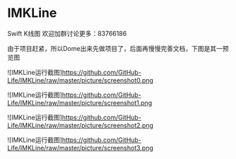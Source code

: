 # IMKLine
Swift K线图
欢迎加群讨论更多：83766186

由于项目赶紧，所以Dome出来先做项目了，后面再慢慢完善文档，下图是其一预览图

![IMKLine运行截图]https://github.com/GitHub-Life/IMKLine/raw/master/picture/screenshot0.png

![IMKLine运行截图]https://github.com/GitHub-Life/IMKLine/raw/master/picture/screenshot1.png

![IMKLine运行截图]https://github.com/GitHub-Life/IMKLine/raw/master/picture/screenshot2.png

![IMKLine运行截图]https://github.com/GitHub-Life/IMKLine/raw/master/picture/screenshot3.png
